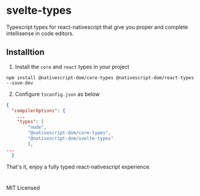 # svelte-types

Typescript types for react-nativescript that give you proper and complete intellisense in code editors.

## Installtion

1. Install the `core` and `react` types in your project

```
npm install @nativescript-dom/core-types @nativescript-dom/react-types --save-dev
```

2. Configure `tsconfig.json` as below

```json
{
  "compilerOptions": {
    ...
    "types": [
        "node",
        "@nativescript-dom/core-types",
        "@nativescript-dom/svelte-types"
        ],
...
  }
```

That's it, enjoy a fully typed react-nativescript experience.

#

MIT Licensed
